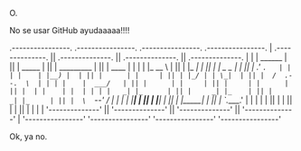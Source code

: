 O.

No se usar GitHub ayudaaaaa!!!!





 .----------------.  .----------------.  .----------------.  .----------------. 
| .--------------. || .--------------. || .--------------. || .--------------. |
| |   ______     | || |     _____    | || |  _________   | || |     ____     | |
| |  |_   __ \   | || |    |_   _|   | || | |  _   _  |  | || |   .'    `.   | |
| |    | |__) |  | || |      | |     | || | |_/ | | \_|  | || |  /  .--.  \  | |
| |    |  ___/   | || |      | |     | || |     | |      | || |  | |    | |  | |
| |   _| |_      | || |     _| |_    | || |    _| |_     | || |  \  `--'  /  | |
| |  |_____|     | || |    |_____|   | || |   |_____|    | || |   `.____.'   | |
| |              | || |              | || |              | || |              | |
| '--------------' || '--------------' || '--------------' || '--------------' |
 '----------------'  '----------------'  '----------------'  '----------------' 




Ok, ya no.

